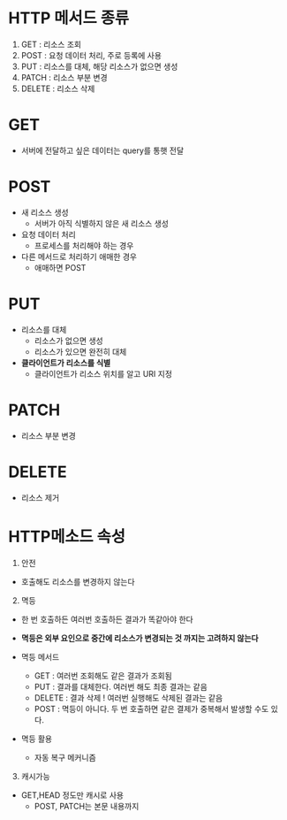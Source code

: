# HTTP 메서드 종류
1. GET : 리소스 조회
2. POST : 요청 데이터 처리, 주로 등록에 사용
3. PUT : 리소스를 대체, 해당 리소스가 없으면 생성
4. PATCH : 리소스 부분 변경
5. DELETE : 리소스 삭제
# GET
- 서버에 전달하고 싶은 데이터는 query를 통햇 전달


# POST
- 새 리소스 생성
  - 서버가 아직 식별하지 않은 새 리소스 생성
- 요청 데이터 처리
  - 프로세스를 처리해야 하는 경우
- 다른 메서드로 처리하기 애매한 경우
  - 애매하면 POST

# PUT
- 리소스를 대체
  - 리소스가 없으면 생성
  - 리소스가 있으면 완전히 대체
- **클라이언트가 리소스를 식별**
  - 클라이언트가 리소스 위치를 알고 URI 지정

# PATCH
- 리소스 부분 변경

# DELETE
- 리소스 제거

# HTTP메소드 속성
1. 안전
  - 호출해도 리소스를 변경하지 않는다
2. 멱등
  - 한 번 호출하든 여러번 호출하든 결과가 똑같아야 한다
  - **멱등은 외부 요인으로 중간에 리소스가 변경되는 것 까지는 고려하지 않는다**
  - 멱등 메서드
    - GET : 여러번 조회해도 같은 결과가 조회됨
    - PUT : 결과를 대체한다. 여러번 해도 최종 결과는 같음
    - DELETE : 결과 삭제 ! 여러번 실행해도 삭제된 결과는 같음
    - POST : 멱등이 아니다. 두 번 호출하면 같은 결제가 중복해서 발생할 수도 있다.

  - 멱등 활용 
    - 자동 복구 메커니즘

3. 캐시가능
  - GET,HEAD 정도만 캐시로 사용
    - POST, PATCH는 본문 내용까지 
